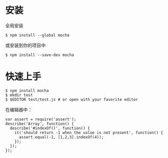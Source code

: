 # 安装
全局安装
```
$ npm install --global mocha
```

或安装到你的项目中
```
$ npm install --save-dev mocha
```

# 快速上手

```
$ npm install mocha
$ mkdir test
$ $EDITOR test/test.js # or open with your favorite editor
```

在编辑器中：

```
var assert = require('assert');
describe('Array', function() {
  describe('#indexOf()', function() {
    it('should return -1 when the value is not present', function() {
      assert.equal(-1, [1,2,3].indexOf(4));
    });
  });
});
```
